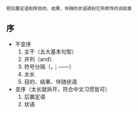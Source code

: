 
`把后置定语和除目的、结果、伴随的状语调到它所修饰的词前面`

## 序
- 不变序
	1. 主干（五大基本句型）
	2. 并列（and）
	3. 符号分隔（，；——）
	4. 太长
	5. 目的、结果、伴随状语
- 变序（太长就拆开，符合中文习惯皆可）
	1. 后置定语
	2. 状语
